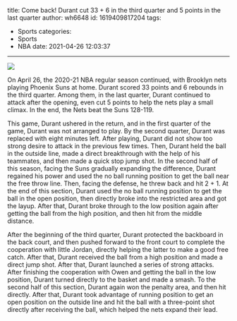 title: Come back! Durant cut 33 + 6 in the third quarter and 5 points in the last quarter
author: wh6648
id: 1619409817204
tags: 
- Sports
categories: 
- Sports
- NBA
date: 2021-04-26 12:03:37
---
![](https://p9.itc.cn/q_70/images01/20210426/bdf729524dfb483b8ebb8b353a23633a.jpeg)


On April 26, the 2020-21 NBA regular season continued, with Brooklyn nets playing Phoenix Suns at home. Durant scored 33 points and 6 rebounds in the third quarter. Among them, in the last quarter, Durant continued to attack after the opening, even cut 5 points to help the nets play a small climax. In the end, the Nets beat the Suns 128-119.

This game, Durant ushered in the return, and in the first quarter of the game, Durant was not arranged to play. By the second quarter, Durant was replaced with eight minutes left. After playing, Durant did not show too strong desire to attack in the previous few times. Then, Durant held the ball in the outside line, made a direct breakthrough with the help of his teammates, and then made a quick stop jump shot. In the second half of this season, facing the Suns gradually expanding the difference, Durant regained his power and used the no ball running position to get the ball near the free throw line. Then, facing the defense, he threw back and hit 2 + 1. At the end of this section, Durant used the no ball running position to get the ball in the open position, then directly broke into the restricted area and got the layup. After that, Durant broke through to the low position again after getting the ball from the high position, and then hit from the middle distance.

After the beginning of the third quarter, Durant protected the backboard in the back court, and then pushed forward to the front court to complete the cooperation with little Jordan, directly helping the latter to make a good free catch. After that, Durant received the ball from a high position and made a direct jump shot. After that, Durant launched a series of strong attacks. After finishing the cooperation with Owen and getting the ball in the low position, Durant turned directly to the basket and made a smash. To the second half of this section, Durant again won the penalty area, and then hit directly. After that, Durant took advantage of running position to get an open position on the outside line and hit the ball with a three-point shot directly after receiving the ball, which helped the nets expand their lead.


